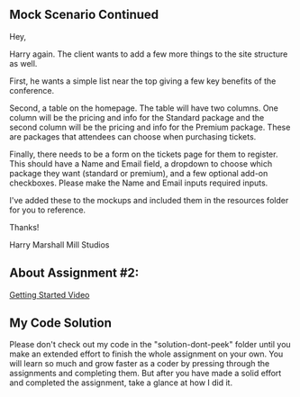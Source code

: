 ## Mock Scenario Continued

Hey,

Harry again. The client wants to add a few more things to the site structure as well.

First, he wants a simple list near the top giving a few key benefits of the conference.

Second, a table on the homepage. The table will have two columns. One column will be the pricing and info for the Standard package and the second column will be the pricing and info for the Premium package. These are packages that attendees can choose when purchasing tickets.

Finally, there needs to be a form on the tickets page for them to register. This should have a Name and Email field, a dropdown to choose which package they want (standard or premium), and a few optional add-on checkboxes. Please make the Name and Email inputs required inputs.

I've added these to the mockups and included them in the resources folder for you to reference.

Thanks!

Harry
Marshall Mill Studios

## About Assignment #2:

[Getting Started Video](https://youtu.be/OBmRyrb54n4)

## My Code Solution

Please don't check out my code in the "solution-dont-peek" folder until you make an extended effort to finish the whole assignment on your own. You will learn so much and grow faster as a coder by pressing through the assignments and completing them. But after you have made a solid effort and completed the assignment, take a glance at how I did it.